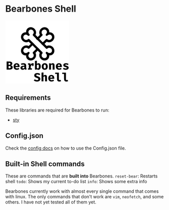 # Bearbones Shell

<img src="/imgs/logo.png" width=200px height=200px style="text-align: center;">

## Requirements
These libraries are required for Bearbones to run:
- [sty](https://github.com/feluxe/sty)

## Config.json
Check the [config docs](https://github.com/BizzyPythonBear/Bearbones-Shell/blob/master/docs/config-files.md) on how to use the Config.json file.

## Built-in Shell commands
These are commands that are <b>built into</b> Bearbones.
```reset-bear```: Restarts shell
```todo```:       Shows my current to-do list
```info```:       Shows some extra info

Bearbones currently work with almost every single command that comes with linux. The only commands that don't work are ```vim```, ```neofetch```, and some others. I have not yet tested all of them yet.
